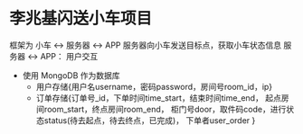 # 李兆基闪送小车项目
框架为 小车 <-> 服务器 <-> APP
服务器向小车发送目标点，获取小车状态信息
服务器 <-> APP： 用户交互

- 使用 MongoDB 作为数据库
    - 用户存储{用户名username，密码password，房间号room_id，ip}
    - 订单存储{订单号_id，下单时间time_start，结束时间time_end，
            起点房间room_start，终点房间room_end，
            柜门号door，取件码code，进行状态status(待去起点，待去终点，已完成)，
            下单者user_order
            }